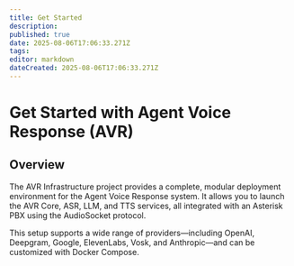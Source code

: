 ```yaml
---
title: Get Started
description: 
published: true
date: 2025-08-06T17:06:33.271Z
tags: 
editor: markdown
dateCreated: 2025-08-06T17:06:33.271Z
---
```


# Get Started with Agent Voice Response (AVR)

## Overview

The AVR Infrastructure project provides a complete, modular deployment environment for the Agent Voice Response system. It allows you to launch the AVR Core, ASR, LLM, and TTS services, all integrated with an Asterisk PBX using the AudioSocket protocol.

This setup supports a wide range of providers—including OpenAI, Deepgram, Google, ElevenLabs, Vosk, and Anthropic—and can be customized with Docker Compose.